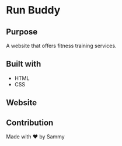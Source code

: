 # Run Buddy

## Purpose
A website that offers fitness training services. 

## Built with
* HTML
* CSS

## Website


## Contribution
Made with ❤️ by Sammy
